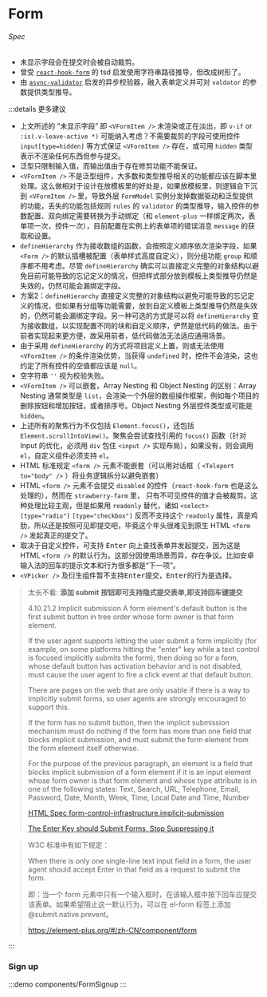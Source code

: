 # Form

###### Spec

- 未显示字段会在提交时会被自动裁剪。
- 曾受 [`react-hook-form`](https://www.npmjs.com/package/react-hook-form) 的 tsd 启发使用字符串路径推导，但改成树形了。
- 由 [`async-validator`](https://github.com/yiminghe/async-validator) 启发的异步校验器，融入表单定义并可对 `valdator` 的参数提供类型推导。

:::details 更多建议

- 上文所述的 “未显示字段” 即 `<VFormItem />` 未渲染或正在淡出，即 `v-if` or `:is(.v-leave-active *)` 可能纳入考虑？不需要裁剪的字段可使用控件 `input[type=hidden]` 等方式保证 `<VFormItem />` 存在，或可用 `hidden` 类型表示不渲染任何东西但参与提交。
- 泛型只限制输入值，而输出值由于存在修剪功能不能保证。
- `<VFormItem />` 不是泛型组件，大多数和类型推导相关的功能都应该在脚本里处理。这么做相对于设计在放模板里的好处是，如果放模板里，则逻辑会下沉到 `<VFormItem />` 里，导致外层 `FormModel` 实例分发掉数据驱动和泛型提供的功能，丢失的功能包括规则 `rules` 的 `validator` 的类型推导，输入控件的参数配置、双向绑定需要转换为手动绑定（和 `element-plus` 一样绑定两次，表单项一次，控件一次），目前配置在实例上的表单项的错误消息 `message` 的获取和设置。
- `defineHierarchy` 作为接收数组的函数，会按照定义顺序依次渲染字段，如果 `<Form />` 的默认插槽被配置（表单样式高度自定义），则分组功能 `group` 和顺序都不用考虑。尽管 `defineHierarchy` 确实可以直接定义完整的对象结构以避免目前可能导致的忘记定义的情况，但把样式部分放到模板上类型推导仍然是失效的，仍然可能会漏绑定字段。
- 方案2：`defineHierarchy` 直接定义完整的对象结构以避免可能导致的忘记定义的情况，但如果有分组等功能需要，放到自定义模板上类型推导仍然是失效的，仍然可能会漏绑定字段。另一种可选的方式是可以将 `defineHierarchy` 变为接收数组，以实现配置不同的块和自定义顺序，俨然是低代码的做法。由于前者实现起来更方便，故采用前者，低代码做法无法适应通用场景。
- 由于采用 `defineHierarchy` 的方式将项目定义上置，则或无法使用 `<VFormItem />` 的条件渲染优势，当获得 `undefined` 时，控件不会渲染，这也约定了所有控件的空值都应该是 `null`。
- 空字符串 `''` 视为校验失败。
- `<VFormItem />` 可以嵌套，Array Nesting 和 Object Nesting 的区别：Array Nesting 通常类型是 `list`，会渲染一个外层的数组操作框架，例如每个项目的删除按钮和增加按钮，或者排序号。Object Nesting 外层控件类型或可能是 `hidden`。
- 上述所有的聚焦行为不仅包括 `Element.focus()`，还包括 `Element.scrollIntoView()`。聚焦会尝试查找引用的 `focus()` 函数（针对 Input 的优化，必须用 `div` 包住 `<input />` 实现布局），如果没有，则会调用 `el`，自定义组件必须支持 `el`。
- HTML 标准规定 `<form />` 元素不能嵌套（可以用对话框（ `<Teleport to="body" />` ）将业务逻辑拆分以避免嵌套）
- HTML `<form />` 元素不会提交 `disabled` 的控件（`react-hook-form` 也是这么处理的），然而在 `strawberry-farm` 里， 只有不可见控件的值才会被裁剪。这种处理比较主观，但是如果用 `readonly` 替代，诸如 `<select>` `[type="radio"]` `[type="checkbox"]` 反而不支持这个 `readonly` 属性，真是鸡肋，所以还是按照可见即提交吧，毕竟这个年头很难见到原生 HTML `<form />` 发起真正的提交了。
- 取决于自定义控件，可支持 <kbd>Enter</kbd> 向上查找表单并发起提交，因为这是 HTML `<form />` 的默认行为。这部分因使用场景而异，存在争议。比如安卓输入法的回车的提示文本和行为很多都是“下一项”。
- `<VPicker />` 及衍生组件暂不支持<kbd>Enter</kbd>提交，<kbd>Enter</kbd>的行为是选择。

> 太长不看: **添加 submit 按钮即可支持隐式提交表单,即支持回车键提交**
>
> 4.10.21.2 Implicit submission
> A form element's default button is the first submit button in tree order whose form owner is that form element.
>
> If the user agent supports letting the user submit a form implicitly (for example, on some platforms hitting the "enter" key while a text control is focused implicitly submits the form), then doing so for a form, whose default button has activation behavior and is not disabled, must cause the user agent to fire a click event at that default button.
>
> There are pages on the web that are only usable if there is a way to implicitly submit forms, so user agents are strongly encouraged to support this.
>
> If the form has no submit button, then the implicit submission mechanism must do nothing if the form has more than one field that blocks implicit submission, and must submit the form element from the form element itself otherwise.
>
> For the purpose of the previous paragraph, an element is a field that blocks implicit submission of a form element if it is an input element whose form owner is that form element and whose type attribute is in one of the following states: Text, Search, URL, Telephone, Email, Password, Date, Month, Week, Time, Local Date and Time, Number
>
> [HTML Spec form-control-infrastructure.implicit-submission](https://html.spec.whatwg.org/multipage/form-control-infrastructure.html#implicit-submission)
>
> [The Enter Key should Submit Forms, Stop Suppressing it](https://www.tjvantoll.com/2013/01/01/enter-should-submit-forms-stop-messing-with-that/)

> W3C 标准中有如下规定：
>
> When there is only one single-line text input field in a form, the user agent should accept Enter in that field as a request to submit the form.
>
> 即：当一个 form 元素中只有一个输入框时，在该输入框中按下回车应提交该表单。如果希望阻止这一默认行为，可以在 el-form 标签上添加 @submit.native.prevent。
>
> https://element-plus.org/#/zh-CN/component/form

:::

### Sign up

:::demo components/FormSignup
:::
